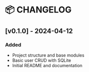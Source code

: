 # 📦 CHANGELOG

## [v0.1.0] - 2024-04-12
### Added
- Project structure and base modules
- Basic user CRUD with SQLite
- Initial README and documentation

